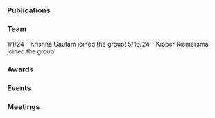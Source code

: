 ### Publications

### Team

1/1/24 - Krishna Gautam joined the group!
5/16/24 - Kipper Riemersma joined the group!

### Awards

### Events

### Meetings
